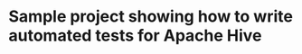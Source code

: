 Sample project showing how to write automated tests for Apache Hive 
===================================================================

